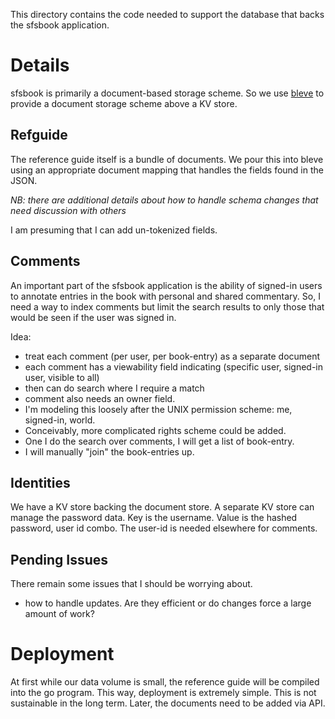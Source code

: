 This directory contains the code needed to support the
database that backs the sfsbook application. 

# Details
sfsbook is primarily a document-based storage scheme. So we
use [bleve](http://www.blevesearch.com/) to provide a document
storage scheme above a KV store.

## Refguide
The reference guide itself is a bundle of documents. We pour this into
bleve using an appropriate document mapping that handles the fields
found in the JSON. 

*NB: there are additional details about how to handle schema changes that need
discussion with others*

I am presuming that I can add un-tokenized fields. 

## Comments
An important part of the sfsbook application is the ability of signed-in users to
annotate entries in the book with personal and shared commentary. So, I need a
way to index comments but limit the search results to only those that would
be seen if the user was signed in. 

Idea:

*  treat each comment (per user, per book-entry) as a separate document
*  each comment has a viewability field indicating (specific user, signed-in user, visible to all)
*  then can do search where I require a match
*  comment also needs an owner field. 
*  I'm modeling this loosely after the UNIX permission scheme: me, signed-in, world.
*  Conceivably, more complicated rights scheme could be added.
*  One I do the search over comments, I will get a list of book-entry.
*  I will manually "join" the book-entries up.

## Identities
We have a KV store backing the document store. A separate KV store can manage
the password data. Key is the username. Value is the hashed password, user id combo.
The user-id is needed elsewhere for comments.

## Pending Issues
There remain some issues that I should be worrying about.

*  how to handle updates. Are they efficient or do changes force a large amount of work?


# Deployment
At first while our data volume is small, the reference guide will be compiled
into the go program. This way, deployment is extremely simple. This is not
sustainable in the long term. Later, the documents need to be added via
API.

